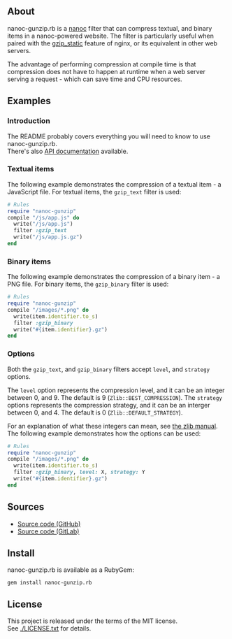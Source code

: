 ## About

nanoc-gunzip.rb is a [nanoc](https://github.com/nanoc/nanoc) filter that can
compress textual, and binary items in a nanoc-powered website. The filter is
particularly useful when paired with the [gzip_static]() feature of nginx, or
its equivalent in other web servers.

The advantage of performing compression at compile time is that compression does
not have to happen at runtime when a web server serving a request - which can save
time and CPU resources.

## Examples

### Introduction

The README probably covers everything you will need to know to use nanoc-gunzip.rb. <br>
There's also [API documentation](https://0x1eef.github.io/x/nanoc-gunzip.rb) available.

### Textual items

The following example demonstrates the compression of a textual item - a JavaScript file.
For textual items, the `gzip_text` filter is used:

```ruby
# Rules
require "nanoc-gunzip"
compile "/js/app.js" do
  write("/js/app.js")
  filter :gzip_text
  write("/js/app.js.gz")
end
```

### Binary items

The following example demonstrates the compression of a binary item - a PNG file.
For binary items, the `gzip_binary` filter is used:

``` ruby
# Rules
require "nanoc-gunzip"
compile "/images/*.png" do
  write(item.identifier.to_s)
  filter :gzip_binary
  write("#{item.identifier}.gz")
end
```

### Options

Both the `gzip_text`, and `gzip_binary` filters accept `level`, and `strategy` options.

The `level` option represents the compression level, and it can be an integer between 0,
and 9. The default is 9 (`Zlib::BEST_COMPRESSION`).  The `strategy` options represents
the compression strategy, and it can be an interger between  0, and 4. The default is
0 (`Zlib::DEFAULT_STRATEGY`).

For an explanation of what these integers can mean, see
[the zlib manual](https://www.zlib.net/manual.html#Constants). The following example
demonstrates how the options can be used:

``` ruby
# Rules
require "nanoc-gunzip"
compile "/images/*.png" do
  write(item.identifier.to_s)
  filter :gzip_binary, level: X, strategy: Y
  write("#{item.identifier}.gz")
end
```

## Sources

* [Source code (GitHub)](https://github.com/0x1eef/nanoc-gunzip.rb)
* [Source code (GitLab)](https://gitlab.com/0x1eef/nanoc-gunzip.rb)

## Install

nanoc-gunzip.rb is available as a RubyGem:

    gem install nanoc-gunzip.rb

## License

This project is released under the terms of the MIT license. <br>
See [./LICENSE.txt](./LICENSE.txt) for details.
